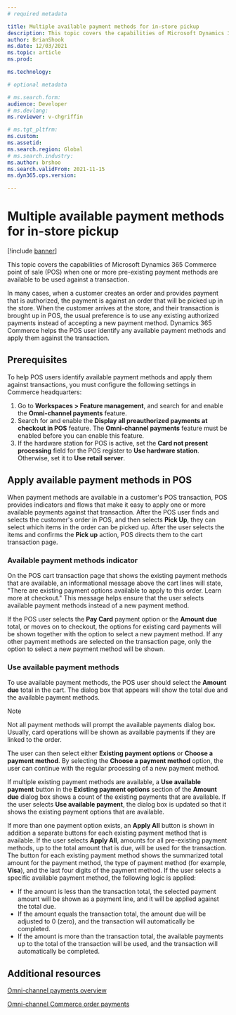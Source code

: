 ```yaml
---
# required metadata

title: Multiple available payment methods for in-store pickup
description: This topic covers the capabilities of Microsoft Dynamics 365 Commerce point of sale (POS) when one or more pre-existing payment methods can be used against a transaction.
author: BrianShook
ms.date: 12/03/2021
ms.topic: article
ms.prod: 

ms.technology: 

# optional metadata

# ms.search.form: 
audience: Developer
# ms.devlang: 
ms.reviewer: v-chgriffin

# ms.tgt_pltfrm: 
ms.custom: 
ms.assetid: 
ms.search.region: Global
# ms.search.industry: 
ms.author: brshoo
ms.search.validFrom: 2021-11-15
ms.dyn365.ops.version: 

---
```


# Multiple available payment methods for in-store pickup

[!include [banner](../includes/banner.md)]

This topic covers the capabilities of Microsoft Dynamics 365 Commerce point of sale (POS) when one or more pre-existing payment methods are available to be used against a transaction.

In many cases, when a customer creates an order and provides payment that is authorized, the payment is against an order that will be picked up in the store. When the customer arrives at the store, and their transaction is brought up in POS, the usual preference is to use any existing authorized payments instead of accepting a new payment method. Dynamics 365 Commerce helps the POS user identify any available payment methods and apply them against the transaction.

## Prerequisites

To help POS users identify available payment methods and apply them against transactions, you must configure the following settings in Commerce headquarters:

1. Go to **Workspaces \> Feature management**, and search for and enable the **Omni-channel payments** feature.
1. Search for and enable the **Display all preauthorized payments at checkout in POS** feature. The **Omni-channel payments** feature must be enabled before you can enable this feature.
1. If the hardware station for POS is active, set the **Card not present processing** field for the POS register to **Use hardware station**. Otherwise, set it to **Use retail server**.

## Apply available payment methods in POS

When payment methods are available in a customer's POS transaction, POS provides indicators and flows that make it easy to apply one or more available payments against that transaction. After the POS user finds and selects the customer's order in POS, and then selects **Pick Up**, they can select which items in the order can be picked up. After the user selects the items and confirms the **Pick up** action, POS directs them to the cart transaction page.

### Available payment methods indicator

On the POS cart transaction page that shows the existing payment methods that are available, an informational message above the cart lines will state, "There are existing payment options available to apply to this order. Learn more at checkout." This message helps ensure that the user selects available payment methods instead of a new payment method.

If the POS user selects the **Pay Card** payment option or the **Amount due** total, or moves on to checkout, the options for existing card payments will be shown together with the option to select a new payment method. If any other payment methods are selected on the transaction page, only the option to select a new payment method will be shown.

### Use available payment methods

To use available payment methods, the POS user should select the **Amount due** total in the cart. The dialog box that appears will show the total due and the available payment methods.

> [!NOTE]
> Not all payment methods will prompt the available payments dialog box. Usually, card operations will be shown as available payments if they are linked to the order.

The user can then select either **Existing payment options** or **Choose a payment method**. By selecting the **Choose a payment method** option, the user can continue with the regular processing of a new payment method.

If multiple existing payment methods are available, a **Use available payment** button in the **Existing payment options** section of the **Amount due** dialog box shows a count of the existing payments that are available. If the user selects **Use available payment**, the dialog box is updated so that it shows the existing payment options that are available.

If more than one payment option exists, an **Apply All** button is shown in addition a separate buttons for each existing payment method that is available. If the user selects **Apply All**, amounts for all pre-existing payment methods, up to the total amount that is due, will be used for the transaction. The button for each existing payment method shows the summarized total amount for the payment method, the type of payment method (for example, **Visa**), and the last four digits of the payment method. If the user selects a specific available payment method, the following logic is applied:

- If the amount is less than the transaction total, the selected payment amount will be shown as a payment line, and it will be applied against the total due.
- If the amount equals the transaction total, the amount due will be adjusted to 0 (zero), and the transaction will automatically be completed.
- If the amount is more than the transaction total, the available payments up to the total of the transaction will be used, and the transaction will automatically be completed.

## Additional resources

[Omni-channel payments overview](../omni-channel-payments.md)

[Omni-channel Commerce order payments](commerce-payments.md)
